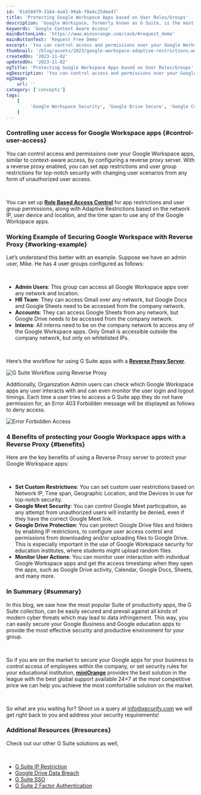 ```yaml
---
id: '614584f9-3164-4a43-99ab-f0a4c25dee47'
title: 'Protecting Google Workspace Apps based on User Roles/Groups'
description: 'Google Workspace, formerly known as G Suite, is the most popular set of everyday business apps used by organizations on a daily basis for storing and sharing information. The widespread acceptance and popularity of Google Workspace have made the G Suite apps prone to data leaks by employees within the company stealing company-sensitive data like sales leads, confidentiality agreements, company financials, and other information.'
keywords: 'Google Context Aware Access'
mainButtonLink: 'https://www.miniorange.com/casb/#request_demo'
mainButtonText: 'Request Free Demo'
excerpt: 'You can control access and permissions over your Google Workspace apps, similar to context-aware access, by configuring a reverse proxy server. With a reverse proxy enabled, you can set app restrictions and user group restrictions for top-notch security with changing user scenarios from any form of unauthorized user access.'
thumbnail: '/blog/assets/2023/google-workspace-adaptive-restrictions.webp'
createdOn: '2023-11-02'
updatedOn: '2023-11-02'
ogTitle: 'Protecting Google Workspace Apps based on User Roles/Groups'
ogDescription: 'You can control access and permissions over your Google Workspace apps, similar to context-aware access, by configuring a reverse proxy server'
ogImage:
    url: ''
category: ['concepts']
tags:
    [
		 'Google Workspace Security', 'Google Drive Secure', 'Google Context Aware Access', 'Google Doc Security'
    ]
---
```


### **Controlling user access for Google Workspace apps** {#control-user-access}

You can control access and permissions over your Google Workspace apps, similar to context-aware access, by configuring a reverse proxy server. With a reverse proxy enabled, you can set app restrictions and user group restrictions for top-notch security with changing user scenarios from any form of unauthorized user access.

&nbsp;

You can set up [**Role Based Access Control**](https://www.miniorange.com/products/) for app restrictions and user group permissions, along with Adaptive Restrictions based on the network IP, user device and location, and the time span to use any of the Google Workspace apps.

### **Working Example of Securing Google Workspace with Reverse Proxy** {#working-example}

Let’s understand this better with an example. Suppose we have an admin user, Mike. He has 4 user groups configured as follows:

&nbsp;

- **Admin Users**: This group can access all Google Workspace apps over any network and location.
- **HR Team**: They can access Gmail over any network, but Google Docs and Google Sheets need to be accessed from the company network.
- **Accounts**: They can access Google Sheets from any network, but Google Drive needs to be accessed from the company network.
- **Interns**: All interns need to be on the company network to access any of the Google Workspace apps. Only Gmail is accessible outside the company network, but only on whitelisted IPs.

&nbsp;

Here’s the workflow for using G Suite apps with a [**Reverse Proxy Server**](https://www.miniorange.com/reverse-proxy).

![G Suite Workflow using Reverse Proxy](/blog/assets/2023/workflow-gsuite-reverse-proxy.webp)

Additionally, Organization Admin users can check which Google Workspace apps any user interacts with and can even monitor the user login and logout timings. Each time a user tries to access a G Suite app they do not have permission for, an Error 403 Forbidden message will be displayed as follows to deny access.

![Error Forbidden Access](/blog/assets/2023/error-forbidden-access.webp)

### **4 Benefits of protecting your Google Workspace apps with a Reverse Proxy** {#benefits}

Here are the key benefits of using a Reverse Proxy server to protect your Google Workspace apps:

&nbsp;

- **Set Custom Restrictions**: You can set custom user restrictions based on Network IP, Time span, Geographic Location, and the Devices in use for top-notch security.
- **Google Meet Security**: You can control Google Meet participation, as any attempt from unauthorized users will instantly be denied, even if they have the correct Google Meet link.
- **Google Drive Protection**: You can protect Google Drive files and folders by enabling IP restrictions, to configure user access control and permissions from downloading and/or uploading files to Google Drive. This is especially important in the use of Google Workspace security for education institutes, where students might upload random files.
- **Monitor User Actions**: You can monitor user interaction with individual Google Workspace apps and get the access timestamp when they open the apps, such as Google Drive activity, Calendar, Google Docs, Sheets, and many more.

### In Summary {#summary}

In this blog, we saw how the most popular Suite of productivity apps, the G Suite collection, can be easily secured and prevail against all kinds of modern cyber threats which may lead to data infringement. This way, you can easily secure your Google Business and Google education apps to provide the most effective security and productive environment for your group.

&nbsp;

So if you are on the market to secure your Google apps for your business to control access of employees within the company, or set security rules for your educational institution, [**miniOrange**](https://www.miniorange.com/) provides the best solution in the league with the best global support available 24×7 at the most competitive price we can help you achieve the most comfortable solution on the market.

&nbsp;

So what are you waiting for? Shoot us a query at [info@xecurify.com](mailto:info@xecurify.com) we will get right back to you and address your security requirements!

### Additional Resources {#resources}

Check out our other G Suite solutions as well,

&nbsp;

- [G Suite IP Restriction](https://www.miniorange.com/blog/secure-access-control-for-google-workspace-gsuite-apps)
- [Google Drive Data Breach](https://www.miniorange.com/reverse-proxy/google-workspace-account-security)
- [G Suite SSO](<https://www.miniorange.com/google-apps-single-sign-on-(sso)>)
- [G Suite 2 Factor Authentication](<https://www.miniorange.com/google-apps-two-factor-authentication-(2fa)>)
